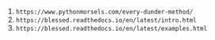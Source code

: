 1. `https://www.pythonmorsels.com/every-dunder-method/`
2. `https://blessed.readthedocs.io/en/latest/intro.html`
3. `https://blessed.readthedocs.io/en/latest/examples.html`
